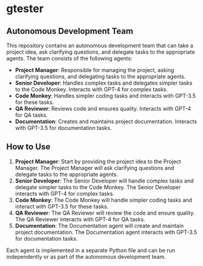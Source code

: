 # gtester

## Autonomous Development Team

This repository contains an autonomous development team that can take a project idea, ask clarifying questions, and delegate tasks to the appropriate agents. The team consists of the following agents:

- **Project Manager**: Responsible for managing the project, asking clarifying questions, and delegating tasks to the appropriate agents.
- **Senior Developer**: Handles complex tasks and delegates simpler tasks to the Code Monkey. Interacts with GPT-4 for complex tasks.
- **Code Monkey**: Handles simpler coding tasks and interacts with GPT-3.5 for these tasks.
- **QA Reviewer**: Reviews code and ensures quality. Interacts with GPT-4 for QA tasks.
- **Documentation**: Creates and maintains project documentation. Interacts with GPT-3.5 for documentation tasks.

## How to Use

1. **Project Manager**: Start by providing the project idea to the Project Manager. The Project Manager will ask clarifying questions and delegate tasks to the appropriate agents.
2. **Senior Developer**: The Senior Developer will handle complex tasks and delegate simpler tasks to the Code Monkey. The Senior Developer interacts with GPT-4 for complex tasks.
3. **Code Monkey**: The Code Monkey will handle simpler coding tasks and interact with GPT-3.5 for these tasks.
4. **QA Reviewer**: The QA Reviewer will review the code and ensure quality. The QA Reviewer interacts with GPT-4 for QA tasks.
5. **Documentation**: The Documentation agent will create and maintain project documentation. The Documentation agent interacts with GPT-3.5 for documentation tasks.

Each agent is implemented in a separate Python file and can be run independently or as part of the autonomous development team.
